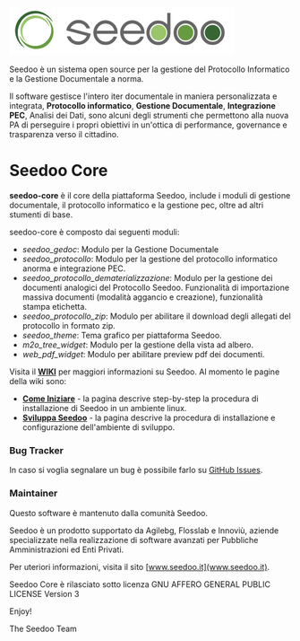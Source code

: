 ![Seedoo](doc/img/logo.png "Seedoo")

Seedoo è un sistema open source per la gestione del Protocollo Informatico e la Gestione Documentale a norma.

Il software gestisce l'intero iter documentale in maniera personalizzata e integrata,
**Protocollo informatico**, **Gestione Documentale**, **Integrazione PEC**, Analisi dei Dati, sono alcuni degli strumenti
che permettono alla nuova PA di perseguire i propri obiettivi in un'ottica di performance,
governance e trasparenza verso il cittadino.

# Seedoo Core
**seedoo-core** è il core della piattaforma Seedoo, include i moduli di gestione documentale, il protocollo informatico e la gestione pec, oltre ad altri stumenti di base.

seedoo-core è composto dai seguenti moduli:
- *seedoo_gedoc*: Modulo per la Gestione Documentale
- *seedoo_protocollo*: Modulo per la gestione del protocollo informatico anorma  e integrazione PEC.
- *seedoo_protocollo_dematerializzazione*: Modulo per la gestione dei documenti analogici del Protocollo Seedoo. Funzionalità di importazione massiva documenti (modalità aggancio e creazione), funzionalità stampa etichetta.
- *seedoo_protocollo_zip*: Modulo per abilitare il download degli allegati del protocollo in formato zip.
- *seedoo_theme*: Tema grafico per piattaforma Seedoo.
- *m2o_tree_widget*: Modulo per la gestione della vista ad albero.
- *web_pdf_widget*: Modulo per abilitare preview pdf dei documenti.

Visita il [**WIKI**](wiki) per maggiori informazioni su Seedoo. Al momento le pagine della wiki sono: 

- [**Come Iniziare**](wiki/Come-Iniziare) -  la pagina descrive step-by-step la procedura di installazione di Seedoo in un ambiente linux.
- [**Sviluppa Seedoo**](wiki/Inizia-a-Sviluppare) - la pagina descrive la procedura di installazione e configurazione dell'ambiente di sviluppo.


### Bug Tracker

In caso si voglia segnalare un bug è possibile farlo su [GitHub Issues](issues).

### Maintainer

Questo software è mantenuto dalla comunità Seedoo.

Seedoo è un prodotto supportato da Agilebg, Flosslab e Innoviù, aziende specializzate nella realizzazione di software
avanzati per Pubbliche Amministrazioni ed Enti Privati.

Per uteriori informazioni, visita il sito [www.seedoo.it](www.seedoo.it).

Seedoo Core è rilasciato sotto licenza GNU AFFERO GENERAL PUBLIC LICENSE Version 3

Enjoy!

The Seedoo Team
